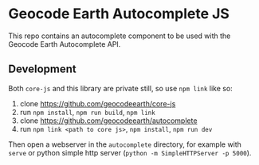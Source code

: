 # Geocode Earth Autocomplete JS

This repo contains an autocomplete component to be used with the Geocode Earth Autocomplete API.

## Development

Both `core-js` and this library are private still, so use `npm link` like so:

1. clone https://github.com/geocodeearth/core-js
2. run `npm install`, `npm run build`, `npm link`
3. clone https://github.com/geocodeearth/autocomplete
4. run `npm link <path to core js>`, `npm install`, `npm run dev`

Then open a webserver in the `autocomplete` directory, for example with `serve` or python simple http server (`python -m SimpleHTTPServer -p 5000`).
